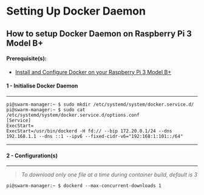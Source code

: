 # Setting Up Docker Daemon

## How to setup Docker Daemon on Raspberry Pi 3 Model B+

#### Prerequisite(s):
- [Install and Configure Docker on your Raspberry Pi 3 Model B+](./11-setting-up-docker.md)

#### 1 - Initialise Docker Daemon
---

```console
pi@swarm-manager:~ $ sudo mkdir /etc/systemd/system/docker.service.d/
pi@swarm-manager:~ $ sudo cat /etc/systemd/system/docker.service.d/options.conf
[Service]
ExecStart=
ExecStart=/usr/bin/dockerd -H fd:// --bip 172.20.0.1/24 --dns 192.168.1.1 --dns ::1 --ipv6 --fixed-cidr-v6="192:168:1:101::/64"
```
---
#### 2 - Configuration(s)
---
> _To download only one file at a time during container build, default is 3_

```console
pi@swarm-manager:~ $ dockerd --max-concurrent-downloads 1
```
